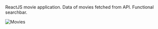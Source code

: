 ReactJS movie application.
Data of movies fetched from API.
Functional searchbar.

![Movies](https://user-images.githubusercontent.com/55896286/183130156-c6b60bb8-f86f-4acd-8407-9bf867abe901.png)
